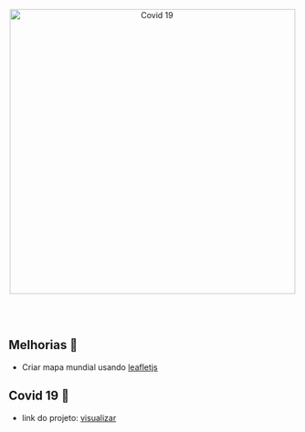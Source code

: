 <p align="center">
  <img width="500" src="https://covid.murilio.com.br/covid.jpg" alt="Covid 19" />
</p>

<br />
<br />

## Melhorias :wrench:
- Criar mapa mundial usando [leafletjs](https://leafletjs.com/examples/choropleth/#interactive-choropleth-map)

## Covid 19 :link:
- link do projeto: [visualizar](https://covid.murilio.com.br/)
